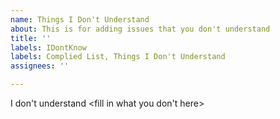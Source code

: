 ```yaml
---
name: Things I Don't Understand
about: This is for adding issues that you don't understand
title: ''
labels: IDontKnow
labels: Complied List, Things I Don't Understand
assignees: ''

---
```


I don't understand <fill in what you don't here>
